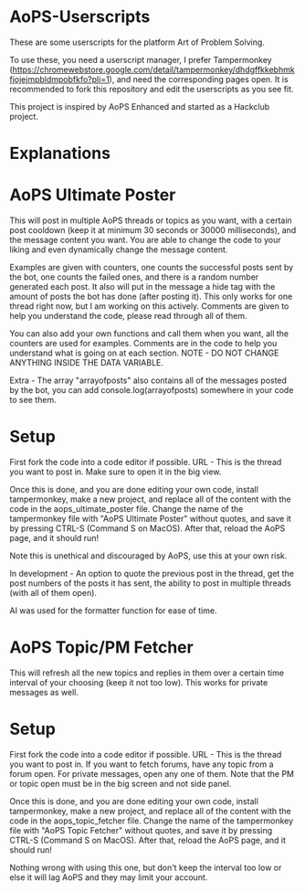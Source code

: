 # AoPS-Userscripts
These are some userscripts for the platform Art of Problem Solving.

To use these, you need a userscript manager, I prefer Tampermonkey (https://chromewebstore.google.com/detail/tampermonkey/dhdgffkkebhmkfjojejmpbldmpobfkfo?pli=1), and need the corresponding pages open. It is recommended to fork this repository and edit the userscripts as you see fit.

This project is inspired by AoPS Enhanced and started as a Hackclub project.

# Explanations
# AoPS Ultimate Poster
This will post in multiple AoPS threads or topics as you want, with a certain post cooldown (keep it at minimum 30 seconds or 30000 milliseconds), and the message content you want. You are able to change the code to your liking and even dynamically change the message content. 

Examples are given with counters, one counts the successful posts sent by the bot, one counts the failed ones, and there is a random number generated each post. It also will put in the message a hide tag with the amount of posts the bot has done (after posting it). This only works for one thread right now, but I am working on this actively. Comments are given to help you understand the code, please read through all of them.

You can also add your own functions and call them when you want, all the counters are used for examples. Comments are in the code to help you understand what is going on at each section. NOTE - DO NOT CHANGE ANYTHING INSIDE THE DATA VARIABLE.

Extra - The array "arrayofposts" also contains all of the messages posted by the bot, you can add console.log(arrayofposts) somewhere in your code to see them.

# Setup
First fork the code into a code editor if possible. 
URL - This is the thread you want to post in. Make sure to open it in the big view.

Once this is done, and you are done editing your own code, install tampermonkey, make a new project, and replace all of the content with the code in the aops_ultimate_poster file. Change the name of the tampermonkey file with "AoPS Ultimate Poster" without quotes, and save it by pressing CTRL-S (Command S on MacOS). After that, reload the AoPS page, and it should run!

Note this is unethical and discouraged by AoPS, use this at your own risk.

In development - An option to quote the previous post in the thread, get the post numbers of the posts it has sent, the ability to post in multiple threads (with all of them open).

AI was used for the formatter function for ease of time.

# AoPS Topic/PM Fetcher
This will refresh all the new topics and replies in them over a certain time interval of your choosing (keep it not too low). This works for private messages as well.

# Setup
First fork the code into a code editor if possible. 
URL - This is the thread you want to post in. If you want to fetch forums, have any topic from a forum open. For private messages, open any one of them. Note that the PM or topic open must be in the big screen and not side panel.

Once this is done, and you are done editing your own code, install tampermonkey, make a new project, and replace all of the content with the code in the aops_topic_fetcher file. Change the name of the tampermonkey file with "AoPS Topic Fetcher" without quotes, and save it by pressing CTRL-S (Command S on MacOS). After that, reload the AoPS page, and it should run!

Nothing wrong with using this one, but don't keep the interval too low or else it will lag AoPS and they may limit your account.

